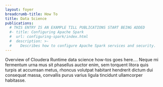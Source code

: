 ```yaml
---
layout: foyer
breadcrumb-title: How To
title: Data Science
publications:
  # THIS ENTRY IS AN EXAMPLE TILL PUBLICATIONS START BEING ADDED
  #- title: Configuring Apache Spark
  #  url: configuring-spark/index.html
  #  description: >-
  #    Describes how to configure Apache Spark services and security.
---
```

Overview of Cloudera Runtime data science how-tos goes here.... Neque
mi fermentum urna mus sit phasellus auctor enim, sem torquent litora
quis turpis at accumsan metus, rhoncus volutpat habitant hendrerit
dictum dui consequat massa, convallis purus varius ligula tincidunt
ullamcorper habitasse.
